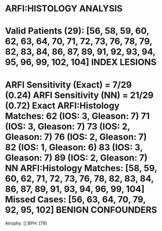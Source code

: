 ARFI:HISTOLOGY ANALYSIS
======================
Valid Patients (29): [56, 58, 59, 60, 62, 63, 64, 70, 71, 72, 73, 76, 78, 79, 82, 83, 84, 86, 87, 89, 91, 92, 93, 94, 95, 96, 99, 102, 104]
INDEX LESIONS
=============
ARFI Sensitivity (Exact) = 7/29 (0.24)
ARFI Sensitivity (NN) = 21/29 (0.72)
Exact ARFI:Histology Matches:
62 (IOS: 3, Gleason: 7)
71 (IOS: 3, Gleason: 7)
73 (IOS: 2, Gleason: 7)
76 (IOS: 2, Gleason: 7)
82 (IOS: 1, Gleason: 6)
83 (IOS: 3, Gleason: 7)
89 (IOS: 2, Gleason: 7)
NN ARFI:Histology Matches: [58, 59, 60, 62, 71, 72, 73, 76, 78, 82, 83, 84, 86, 87, 89, 91, 93, 94, 96, 99, 104]
Missed Cases: [56, 63, 64, 70, 79, 92, 95, 102]
BENIGN CONFOUNDERS
==================
Atrophy: []
BPH: [79]
